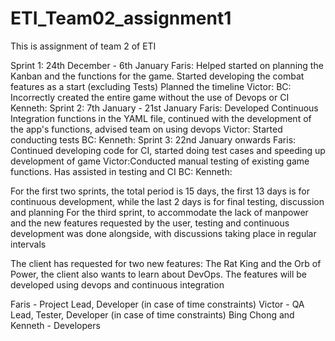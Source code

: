 # ETI_Team02_assignment1
This is assignment of team 2 of ETI

Sprint 1: 24th December - 6th January
Faris: Helped started on planning the Kanban and the functions for the game. Started developing the combat features as a start (excluding Tests) Planned the timeline
Victor: 
BC: Incorrectly created the entire game without the use of Devops or CI
Kenneth:
Sprint 2: 7th January - 21st January
Faris: Developed Continuous Integration functions in the YAML file, continued with the development of the app's functions, advised team on using devops
Victor: Started conducting tests
BC:
Kenneth:
Sprint 3: 22nd January onwards
Faris: Continued developing code for CI, started doing test cases and speeding up development of game
Victor:Conducted manual testing of existing game functions. Has assisted in testing and CI
BC:
Kenneth:

For the first two sprints, the total period is 15 days, the first 13 days is for continuous development, while the last 2 days is for final testing, discussion and planning
For the third sprint, to accommodate the lack of manpower and the new features requested by the user, testing and continuous development was done alongside, with discussions taking place in regular intervals 



The client has requested for two new features: The Rat King and the Orb of Power, the client also wants to learn about DevOps. The features will be developed using devops and continuous integration

Faris - Project Lead, Developer (in case of time constraints)
Victor - QA Lead, Tester, Developer (in case of time constraints)
Bing Chong and Kenneth - Developers


